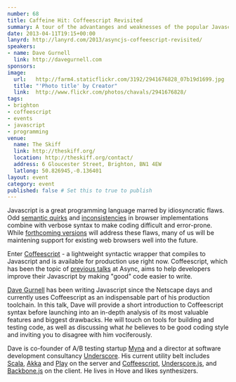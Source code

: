 ```yaml
---
number: 68
title: Caffeine Hit: Coffeescript Revisited
summary: A tour of the advantanges and weaknesses of the popular Javascript replacement.
date: 2013-04-11T19:15+00:00
lanyrd: http://lanyrd.com/2013/asyncjs-coffeescript-revisited/
speakers:
- name: Dave Gurnell
  link: http://davegurnell.com
sponsors:
image:
  url:   http://farm4.staticflickr.com/3192/2941676828_07b19d1699.jpg
  title: "'Photo title' by Creator"
  link:  http://www.flickr.com/photos/chavals/2941676828/
tags:
- brighton
- coffeescript
- events
- javascript
- programming
venue:
  name: The Skiff
  link: http://theskiff.org/
  location: http://theskiff.org/contact/
  address: 6 Gloucester Street, Brighton, BN1 4EW
  latlong: 50.826945,-0.136401
layout: event
category: event
published: false # Set this to true to publish
---
```


Javascript is a great programming language marred by idiosyncratic flaws. Odd [semantic quirks][] and [inconsistencies][] in browser implementations combine with verbose syntax to make coding difficult and error-prone. While [forthcoming versions][] will address these flaws, many of us will be maintening support for existing web browsers well into the future.

Enter [Coffeescript][] - a lightweight syntactic wrapper that compiles to Javascript and is available for production use right now. Coffeescript, which has been the topic of [previous talks][] at Async, aims to help developers improve their Javascript by making "good" code easier to write.

[Dave Gurnell][] has been writing Javascript since the Netscape days and currently uses Coffeescript as an indispensable part of his production toolchain. In this talk, Dave will provide a short introduction to Coffeescript syntax before launching into an in-depth analysis of its most valuable features and biggest drawbacks. He will touch on tools for building and testing code, as well as discussing what *he* believes to be good coding style and inviting you to disagree with him vociferously.

Dave is co-founder of A/B testing startup [Myna][] and a director at software development consultancy [Underscore][]. His current utility belt includes [Scala][], [Akka][] and [Play][] on the server and [Coffeescript][], [Underscore.js][], and [Backbone.js][] on the client. He lives in Hove and likes synthesizers.

[semantic quirks]: http://bonsaiden.github.com/JavaScript-Garden
[inconsistencies]: http://trailingcomma.com
[forthcoming versions]: http://es6isnigh.com
[previous talks]: http://asyncjs.com/coffeescript
[Dave Gurnell]: http://davegurnell.com
[Myna]: http://mynaweb.com
[Underscore]: http://underscoreconsulting.com
[Scala]: http://scala-lang.org
[Akka]: http://akka.io
[Play]: http://playframework.org
[Coffeescript]: http://coffeescript.org
[Underscore.js]: http://underscorejs.org
[Backbone.js]: http://backbonejs.org